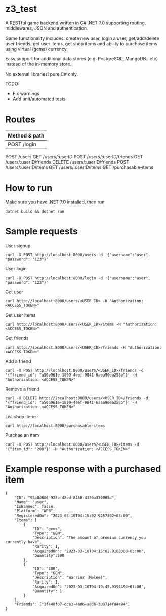 # z3_test

A RESTful game backend written in C# .NET 7.0 supporting routing, middlewares, JSON and authentication.

Game functionality includes: create new user, login a user, get/add/delete user friends, get user items, get shop items and ability to purchase items using virtual (gems) currency.

Easy support for additional data stores (e.g. PostgreSQL, MongoDB...etc) instead of the in-memory store.

No external libraries! pure C# only.

TODO:
- Fix warnings
- Add unit/automated tests

# Routes

|Method & path|
|---|
|POST /login|
POST /users
GET /users/:userID
POST /users/:userID/friends
GET /users/:userID/friends
DELETE /users/:userID/friends
POST /users/:userID/items
GET /users/:userID/items
GET /purchasable-items

# How to run

Make sure you have .NET 7.0 installed, then run:

```
dotnet build && dotnet run
```

# Sample requests

User signup

```
curl -X POST http://localhost:8000/users -d '{"username":"user", "password": "123"}'
```

User login
```
curl -X POST http://localhost:8000/login -d '{"username":"user", "password": "123"}'
```

Get user
```
curl http://localhost:8000/users/<USER_ID> -H "Authorization: <ACCESS_TOKEN>"
```

Get user items
```
curl http://localhost:8000/users/<USER_ID>/items -H "Authorization: <ACCESS_TOKEN>"
```

Get friends
```
curl http://localhost:8000/users/<USER_ID>/friends -H "Authorization: <ACCESS_TOKEN>"
```

Add a friend

```
curl -X POST http://localhost:8000/users/<USER_ID>/friends -d '{"friend_id": "a50b961e-1899-4eef-9841-6aea90ea258b"}' -H "Authorization: <ACCESS_TOKEN>"
```

Remove a friend

```
curl -X DELETE http://localhost:8000/users/<USER_ID>/friends -d '{"friend_id": "a50b961e-1899-4eef-9841-6aea90ea258b"}' -H "Authorization: <ACCESS_TOKEN>"
```

List shop items:

```
curl http://localhost:8000/purchasable-items
```

Purchae an item

```
curl -X POST http://localhost:8000/users/<USER_ID>/items -d '{"item_id": "200"}' -H "Authorization: <ACCESS_TOKEN>"
```

# Example response with a purchased item

```
{
    "ID": "93b0d806-923c-48ed-8460-4330a379065d",
    "Name": "user",
    "IsBanned": false,
    "Platform": "WEB",
    "RegisteredOn": "2023-03-10T04:15:02.9257402+03:00",
    "Items": [
        {
            "ID": "gems",
            "Type": "GEM",
            "Description": "The amount of premium currency you currently have",
            "Rarity": 1,
            "AcquiredOn": "2023-03-10T04:15:02.9183388+03:00",
            "Quantity":500
        },
        {
            "ID": "200",
            "Type": "GEM",
            "Description": "Warrior (Melee)",
            "Rarity": 1,
            "AcquiredOn": "2023-03-10T04:19:45.9394494+03:00",
            "Quantity": 1
        }
    ],
    "Friends": ["3f440f07-dca3-4a86-aed6-300714fa4a94"]
}
```
